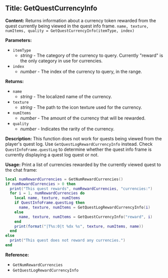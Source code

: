 ## Title: GetQuestCurrencyInfo

**Content:**
Returns information about a currency token rewarded from the quest currently being viewed in the quest info frame.
`name, texture, numItems, quality = GetQuestCurrencyInfo(itemType, index)`

**Parameters:**
- `itemType`
  - *string* - The category of the currency to query. Currently "reward" is the only category in use for currencies.
- `index`
  - *number* - The index of the currency to query, in the range.

**Returns:**
- `name`
  - *string* - The localized name of the currency.
- `texture`
  - *string* - The path to the icon texture used for the currency.
- `numItems`
  - *number* - The amount of the currency that will be rewarded.
- `quality`
  - *number* - Indicates the rarity of the currency.

**Description:**
This function does not work for quests being viewed from the player's quest log. Use `GetQuestLogRewardCurrencyInfo` instead. Check `QuestInfoFrame.questLog` to determine whether the quest info frame is currently displaying a quest log quest or not.

**Usage:**
Print a list of currencies rewarded by the currently viewed quest to the chat frame:
```lua
local numRewardCurrencies = GetNumRewardCurrencies()
if numRewardCurrencies > 0 then
  print("This quest rewards", numRewardCurrencies, "currencies:")
  for i = 1, numRewardCurrencies do
    local name, texture, numItems
    if QuestInfoFrame.questLog then
      name, texture, numItems = GetQuestLogRewardCurrencyInfo(i)
    else
      name, texture, numItems = GetQuestCurrencyInfo("reward", i)
    end
    print(format("|T%s:0|t %dx %s", texture, numItems, name))
  end
else
  print("This quest does not reward any currencies.")
end
```

**Reference:**
- `GetNumRewardCurrencies`
- `GetQuestLogRewardCurrencyInfo`